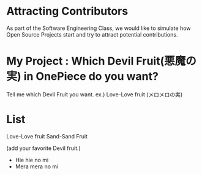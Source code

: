 # Attracting Contributors
As part of the Software Engineering Class, we would like to simulate how Open Source Projects start and try to attract potential contributions.

# My Project : Which Devil Fruit(悪魔の実) in OnePiece do you want?
Tell me which Devil Fruit you want. ex.) Love-Love fruit (メロメロの実)

# List
Love-Love fruit
Sand-Sand Fruit

(add your favorite Devil fruit.)
- Hie hie no mi
- Mera mera no mi
